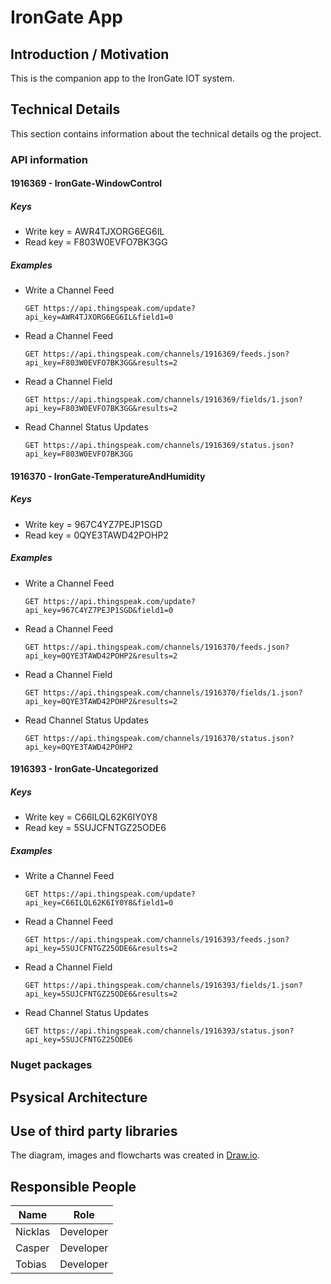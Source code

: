 # IronGate App
## Introduction / Motivation
This is the companion app to the IronGate IOT system.

## Technical Details
This section contains information about the technical details og the project.

### API information

#### 1916369 - IronGate-WindowControl
##### Keys

- Write key = AWR4TJXORG6EG6IL
- Read key = F803W0EVFO7BK3GG

##### Examples
- Write a Channel Feed

    ```
    GET https://api.thingspeak.com/update?api_key=AWR4TJXORG6EG6IL&field1=0
    ```

- Read a Channel Feed

    ```
    GET https://api.thingspeak.com/channels/1916369/feeds.json?api_key=F803W0EVFO7BK3GG&results=2
    ```

- Read a Channel Field

    ```
    GET https://api.thingspeak.com/channels/1916369/fields/1.json?api_key=F803W0EVFO7BK3GG&results=2
    ```

- Read Channel Status Updates

    ```
    GET https://api.thingspeak.com/channels/1916369/status.json?api_key=F803W0EVFO7BK3GG
    ```

#### 1916370 - IronGate-TemperatureAndHumidity
##### Keys

- Write key = 967C4YZ7PEJP1SGD
- Read key = 0QYE3TAWD42POHP2

##### Examples
- Write a Channel Feed

    ``` 
    GET https://api.thingspeak.com/update?api_key=967C4YZ7PEJP1SGD&field1=0
    ``` 

- Read a Channel Feed

    ``` 
    GET https://api.thingspeak.com/channels/1916370/feeds.json?api_key=0QYE3TAWD42POHP2&results=2
    ``` 

- Read a Channel Field

    ``` 
    GET https://api.thingspeak.com/channels/1916370/fields/1.json?api_key=0QYE3TAWD42POHP2&results=2
    ``` 
- Read Channel Status Updates

    ```
    GET https://api.thingspeak.com/channels/1916370/status.json?api_key=0QYE3TAWD42POHP2
    ```

#### 1916393 - IronGate-Uncategorized
##### Keys

- Write key = C66ILQL62K6IY0Y8
- Read key = 5SUJCFNTGZ25ODE6

##### Examples
- Write a Channel Feed

    ```
    GET https://api.thingspeak.com/update?api_key=C66ILQL62K6IY0Y8&field1=0
    ```

- Read a Channel Feed

    ```
    GET https://api.thingspeak.com/channels/1916393/feeds.json?api_key=5SUJCFNTGZ25ODE6&results=2
    ```

- Read a Channel Field

    ```
    GET https://api.thingspeak.com/channels/1916393/fields/1.json?api_key=5SUJCFNTGZ25ODE6&results=2
    ```

- Read Channel Status Updates

    ```
    GET https://api.thingspeak.com/channels/1916393/status.json?api_key=5SUJCFNTGZ25ODE6
    ```


### Nuget packages

## Psysical Architecture

## Use of third party libraries
The diagram, images and flowcharts was created in [Draw.io](https://www.draw.io).

## Responsible People
|Name|Role|
|----|----|
|Nicklas|Developer|
|Casper|Developer|
|Tobias|Developer|
